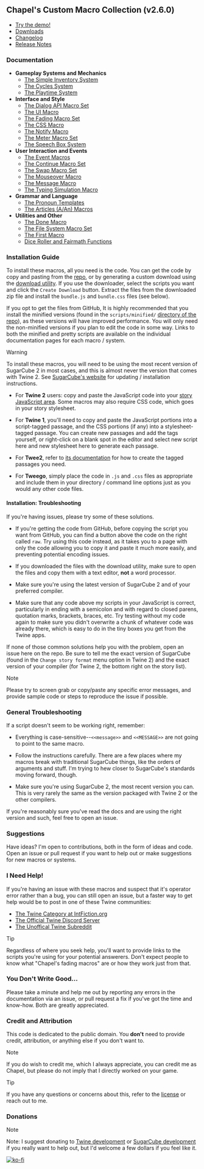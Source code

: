 ## Chapel's Custom Macro Collection (v2.6.0)

- [Try the demo!](https://macros.twinelab.net/demo)
- [Downloads](./download ':ignore')
- [Changelog](./changelog.md)
- [Release Notes](https://twinelab.net/blog/tags/macros/)

### Documentation
- **Gameplay Systems and Mechanics**
  - [The Simple Inventory System](./simple-inventory.md)
  - [The Cycles System](./cycles-system.md)
  - [The Playtime System](./playtime-system.md)
- **Interface and Style**
  - [The Dialog API Macro Set](./dialog-api-macro-set.md)
  - [The UI Macro](./ui-macro.md)
  - [The Fading Macro Set](./fading-macros.md)
  - [The CSS Macro](./css-macro.md)
  - [The Notify Macro](./notify-macro.md)
  - [The Meter Macro Set](./meter-macros.md)
  - [The Speech Box System](./speech-box-system.md)
- **User Interaction and Events**
  - [The Event Macros](./event-macros.md)
  - [The Continue Macro Set](./continue-macro.md)
  - [The Swap Macro Set](./swap-macro-set.md)
  - [The Mouseover Macro](./mouseover-macro.md)
  - [The Message Macro](./message-macro.md)
  - [The Typing Simulation Macro](./type-sim.md)
- **Grammar and Language**
  - [The Pronoun Templates](./pronoun-templates.md)
  - [The Articles (A/An) Macros](./articles.md)
- **Utilities and Other**
  - [The Done Macro](./done-macro.md)
  - [The File System Macro Set](./file-system-macros.md)
  - [The First Macro](./first-macro.md)
  - [Dice Roller and Fairmath Functions](./operations-api.md)

### Installation Guide

To install these macros, all you need is the code. You can get the code by copy and pasting from the [repo](https://github.com/ChapelR/custom-macros-for-sugarcube-2/tree/master/scripts), or by generating a custom download using the [download utility](./download ':ignore'). If you use the downloader, select the scripts you want and click the `Create Download` button. Extract the files from the downloaded zip file and install the `bundle.js` and `bundle.css` files (see below).

If you opt to get the files from GitHub, It is highly recommended that you install the minified versions (found in the `scripts/minified/` [directory of the repo](https://github.com/ChapelR/custom-macros-for-sugarcube-2/tree/master/scripts/minified)), as these versions will have improved performance.  You will only need the non-minified versions if you plan to edit the code in some way. Links to both the minified and pretty scripts are available on the individual documentation pages for each macro / system.

> [!WARNING]
> To install these macros, you will need to be using the most recent version of SugarCube 2 in most cases, and this is almost never the version that comes with Twine 2.  See [SugarCube's website](http://www.motoslave.net/sugarcube/2/#downloads) for updating / installation instructions.

- For **Twine 2** users: copy and paste the JavaScript code into your [story JavaScript area](https://twinery.org/wiki/twine2:adding_custom_javascript_and_css).  Some macros may also require CSS code, which goes in your story stylesheet.

- For **Twine 1**, you'll need to copy and paste the JavaScript portions into a script-tagged passage, and the CSS portions (if any) into a stylesheet-tagged passage. You can create new passages and add the tags yourself, or right-click on a blank spot in the editor and select new script here and new stylesheet here to generate each passage.

- For **Twee2**, refer to [its documentation](https://dan-q.github.io/twee2/documentation.html#twee2-syntax-special-passages) for how to create the tagged passages you need.

- For **Tweego**, simply place the code in `.js` and `.css` files as appropriate and include them in your directory / command line options just as you would any other code files.

#### Installation: Troubleshooting

If you're having issues, please try some of these solutions.

- If you're getting the code from GitHub, before copying the script you want from GitHub, you can find a button above the code on the right called `raw`.  Try using this code instead, as it takes you to a page with only the code allowing you to copy it and paste it much more easily, and preventing potential encoding issues.

- If you downloaded the files with the download utility, make sure to open the files and copy them with a text editor, **not** a word processor.

- Make sure you're using the latest version of SugarCube 2 and of your preferred compiler.

- Make sure that any code above my scripts in your JavaScript is correct, particularly in ending with a semicolon and with regard to closed parens, quotation marks, brackets, braces, etc. Try testing without my code again to make sure you didn't overwrite a chunk of whatever code was already there, which is easy to do in the tiny boxes you get from the Twine apps.

If none of those common solutions help you with the problem, open an issue here on the repo.  Be sure to tell me the exact version of SugarCube (found in the `Change story format` menu option in Twine 2) and the exact version of your compiler (for Twine 2, the bottom right on the story list).

> [!NOTE]
> Please try to screen grab or copy/paste any specific error messages, and provide sample code or steps to reproduce the issue if possible.

### General Troubleshooting

If a script doesn't seem to be working right, remember:
 * Everything is case-sensitive--`<<message>>` and `<<MESSAGE>>` are not going to point to the same macro.

 * Follow the instructions carefully.  There are a few places where my macros break with traditional SugarCube things, like the orders of arguments and stuff.  I'm trying to hew closer to SugarCube's standards moving forward, though.

 * Make sure you're using SugarCube 2, the most recent version you can.  This is very rarely the same as the version packaged with Twine 2 or the other compilers.

If you're reasonably sure you've read the docs and are using the right version and such, feel free to open an issue.

### Suggestions

Have ideas? I'm open to contributions, both in the form of ideas and code. Open an issue or pull request if you want to help out or make suggestions for new macros or systems.

### I Need Help!

If you're having an issue with these macros and suspect that it's operator error rather than a bug, you can still open an issue, but a faster way to get help would be to post in one of these Twine communities:

 * [The Twine Category at IntFiction.org](https://intfiction.org/c/authoring/twine)
 * [The Official Twine Discord Server](https://discordapp.com/invite/n5dJvPp)
 * [The Unoffical Twine Subreddit](https://www.reddit.com/r/twinegames/)

> [!TIP]
> Regardless of where you seek help, you'll want to provide links to the scripts you're using for your potential answerers.  Don't expect people to know what "Chapel's fading macros" are or how they work just from that.

### You Don't Write Good...

Please take a minute and help me out by reporting any errors in the documentation via an issue, or pull request a fix if you've got the time and know-how.  Both are greatly appreciated.

### Credit and Attribution

This code is dedicated to the public domain.  You **don't** need to provide credit, attribution, or anything else if you don't want to.

> [!NOTE]
> If you do wish to credit me, which I always appreciate, you can credit me as Chapel, but please do not imply that I directly worked on your game.

> [!TIP]
> If you have any questions or concerns about this, refer to the [license](https://github.com/ChapelR/custom-macros-for-sugarcube-2/blob/master/LICENSE) or reach out to me.

### Donations

> [!NOTE]
> Note: I suggest donating to [Twine development](https://www.patreon.com/klembot) or [SugarCube development](https://www.patreon.com/thomasmedwards) if you really want to help out, but I'd welcome a few dollars if you feel like it.

[![ko-fi](https://www.ko-fi.com/img/donate_sm.png)](https://ko-fi.com/F1F8IC35)